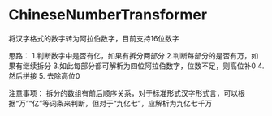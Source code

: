 # ChineseNumberTransformer
将汉字格式的数字转为阿拉伯数字，目前支持16位数字

  思路：
  1.判断数字中是否有亿，如果有拆分两部分
  2.判断每部分的是否有万，如果有继续拆分
  3.如此每部分都可解析为四位阿拉伯数字，位数不足，则高位补0
  4.然后拼接
  5. 去除高位0
  
  注意事项：
  拆分的数组有前后顺序关系，对于标准形式汉字形式言，可以根据“万”“亿”等词条来判断，但对于“九亿七”，应解析为九亿七千万
  
